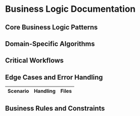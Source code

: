 # Business Logic Documentation

## Core Business Logic Patterns

## Domain-Specific Algorithms

## Critical Workflows

## Edge Cases and Error Handling

| Scenario | Handling | Files |
|----------|----------|-------|

## Business Rules and Constraints

